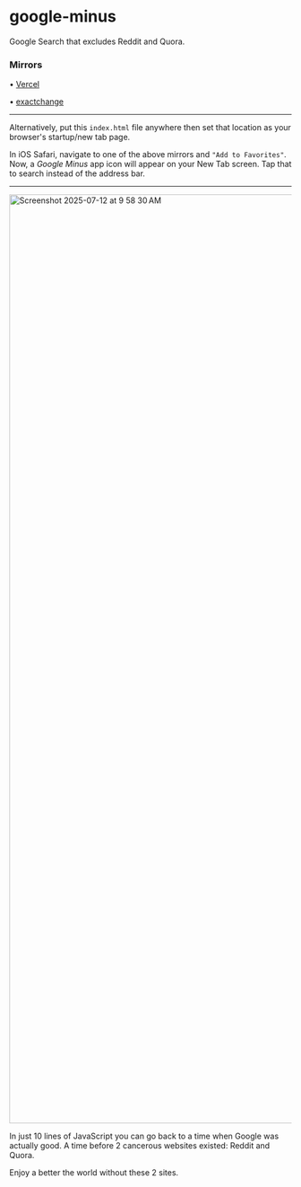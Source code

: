# google-minus
Google Search that excludes Reddit and Quora.

### Mirrors

• [Vercel](https://google-minus.vercel.app)

• [exactchange](https://exactchange.network/google)

-----

Alternatively, put this `index.html` file anywhere then set that location as your browser's startup/new tab page.

In iOS Safari, navigate to one of the above mirrors and `"Add to Favorites"`. Now, a _Google Minus_ app icon will appear on your New Tab screen. Tap that to search instead of the address bar.

-----

<img width="3024" height="1654" alt="Screenshot 2025-07-12 at 9 58 30 AM" src="https://github.com/user-attachments/assets/3b0029fc-338e-4c71-b3d6-8014f7309b66" />

In just 10 lines of JavaScript you can go back to a time when Google was actually good. A time before 2 cancerous websites existed: Reddit and Quora.

Enjoy a better the world without these 2 sites.
